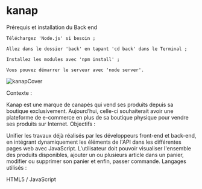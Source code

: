 # kanap

Prérequis et installation du Back end

    Téléchargez 'Node.js' si besoin ;

    Allez dans le dossier 'back' en tapant 'cd back' dans le Terminal ;

    Installez les modules avec 'npm install' ;

    Vous pouvez démarrer le serveur avec 'node server'.


![kanapCover](https://github.com/aminovitch-web/kanap/assets/102486659/e72ee231-d62e-48a6-a88d-05d4f687aa8f)


Contexte :

Kanap est une marque de canapés qui vend ses produits depuis sa boutique exclusivement. Aujourd’hui, celle-ci souhaiterait avoir une plateforme de e-commerce en plus de sa boutique physique pour vendre ses produits sur Internet.
Objectifs :

Unifier les travaux déjà réalisés par les développeurs front-end et back-end, en intégrant dynamiquement les éléments de l'API dans les différentes pages web avec JavaScript. L'utilisateur doit pouvoir visualiser l'ensemble des produits disponibles, ajouter un ou plusieurs article dans un panier, modifier ou supprimer son panier et enfin, passer commande.
Langages utilisés :

HTML5 / JavaScript


